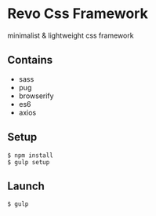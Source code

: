 # Revo Css Framework
minimalist & lightweight css framework

## Contains
* sass
* pug
* browserify
* es6
* axios

## Setup

```
$ npm install
$ gulp setup
```

## Launch

```
$ gulp
```